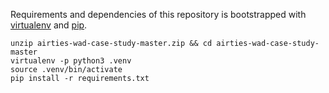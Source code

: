 Requirements and dependencies of this repository is bootstrapped with [virtualenv](https://github.com/pypa/virtualenv) and [pip](https://pypi.org/project/pip/).
```
unzip airties-wad-case-study-master.zip && cd airties-wad-case-study-master
virtualenv -p python3 .venv
source .venv/bin/activate
pip install -r requirements.txt
```
